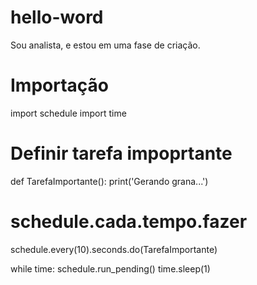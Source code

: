 # hello-word
Sou analista, e estou em uma fase de criação.

# Importação
import schedule
import time

# Definir tarefa impoprtante
def TarefaImportante():
    print('Gerando grana...')
# schedule.cada.tempo.fazer
schedule.every(10).seconds.do(TarefaImportante)

while time:
    schedule.run_pending()
    time.sleep(1)
